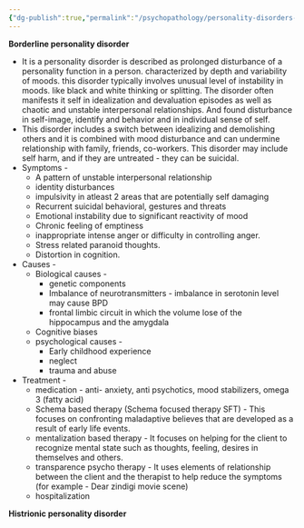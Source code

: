 ```yaml
---
{"dg-publish":true,"permalink":"/psychopathology/personality-disorders-notes/"}
---
```


**Borderline personality disorder**

- It is a personality disorder is described as prolonged disturbance of a personality function in a person. characterized by depth and variability of moods. this disorder typically involves unusual level of instability in moods. like black and white thinking or splitting. The disorder often manifests it self in idealization and devaluation episodes as well as chaotic and unstable interpersonal relationships. And found disturbance in self-image, identify and behavior and in individual sense of self.
- This disorder includes a switch between idealizing and demolishing others and it is combined with mood disturbance and can undermine relationship with family, friends, co-workers. This disorder may include self harm, and if they are untreated - they can be suicidal.
- Symptoms -
    - A pattern of unstable interpersonal relationship
    - identity disturbances
    - impulsivity in atleast 2 areas that are potentially self damaging
    - Recurrent suicidal behavioral, gestures and threats
    - Emotional instability due to significant reactivity of mood
    - Chronic feeling of emptiness
    - inappropriate intense anger or difficulty in controlling anger.
    - Stress related paranoid thoughts.
    - Distortion in cognition.
- Causes -
    - Biological causes -
        - genetic components
        - Imbalance of neurotransmitters - imbalance in serotonin level may cause BPD
        - frontal limbic circuit in which the volume lose of the hippocampus and the amygdala
    - Cognitive biases
    - psychological causes -
        - Early childhood experience
        - neglect
        - trauma and abuse
- Treatment -
    - medication - anti- anxiety, anti psychotics, mood stabilizers, omega 3 (fatty acid)
    - Schema based therapy (Schema focused therapy SFT) - This focuses on confronting maladaptive believes that are developed as a result of early life events.
    - mentalization based therapy - It focuses on helping for the client to recognize mental state such as thoughts, feeling, desires in themselves and others.
    - transparence psycho therapy - It uses elements of relationship between the client and the therapist to help reduce the symptoms (for example - Dear zindigi movie scene)
    - hospitalization

**Histrionic personality disorder**
